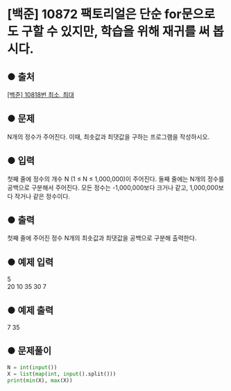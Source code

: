 # [백준] 10872 팩토리얼은 단순 for문으로도 구할 수 있지만, 학습을 위해 재귀를 써 봅시다.

## ● 출처
[[백준] 10818번 최소, 최대](https://www.acmicpc.net/problem/10818)  

## ● 문제
N개의 정수가 주어진다. 이때, 최솟값과 최댓값을 구하는 프로그램을 작성하시오.

## ● 입력
첫째 줄에 정수의 개수 N (1 ≤ N ≤ 1,000,000)이 주어진다. 둘째 줄에는 N개의 정수를 공백으로 구분해서 주어진다. 모든 정수는 -1,000,000보다 크거나 같고, 1,000,000보다 작거나 같은 정수이다.

## ● 출력
첫째 줄에 주어진 정수 N개의 최솟값과 최댓값을 공백으로 구분해 출력한다.
    
## ● 예제 입력
5  
20 10 35 30 7

## ● 예제 출력
7 35

## ● 문제풀이
```python
N = int(input())
X = list(map(int, input().split()))
print(min(X), max(X))
```
